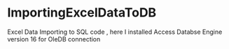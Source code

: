 # ImportingExcelDataToDB
Excel Data Importing to SQL code , here I installed Access Databse Engine version 16 for OleDB connection
